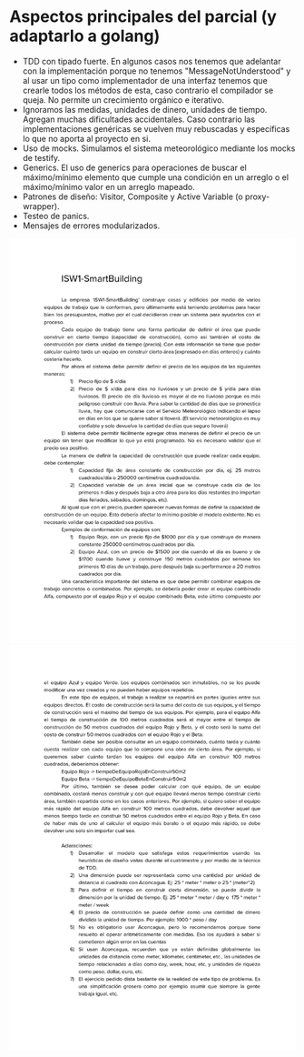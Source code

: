 # Aspectos principales del parcial (y adaptarlo a golang)
- TDD con tipado fuerte. En algunos casos nos tenemos que adelantar con la implementación porque no tenemos "MessageNotUnderstood" y al usar un tipo como implementador de una interfaz tenemos que crearle todos los métodos de esta, caso contrario el compilador se queja. No permite un crecimiento orgánico e iterativo.
- Ignoramos las medidas, unidades de dinero, unidades de tiempo. Agregan muchas dificultades accidentales. Caso contrario las implementaciones genéricas se vuelven muy rebuscadas y específicas lo que no aporta al proyecto en si.
- Uso de mocks. Simulamos el sistema meteorológico mediante los mocks de testify.
- Generics. El uso de generics para operaciones de buscar el máximo/mínimo elemento que cumple una condición en un arreglo o el máximo/mínimo valor en un arreglo mapeado.
- Patrones de diseño: Visitor, Composite y Active Variable (o proxy-wrapper).
- Testeo de panics.
- Mensajes de errores modularizados.

![Enunciado1](resources/Enunciado1.jpg)
![Enunciado2](resources/Enunciado2.jpg)
